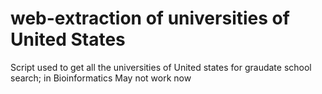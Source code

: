 # web-extraction of universities of United States

Script used to get all the universities of United states for graudate school search; in Bioinformatics
May not work now
